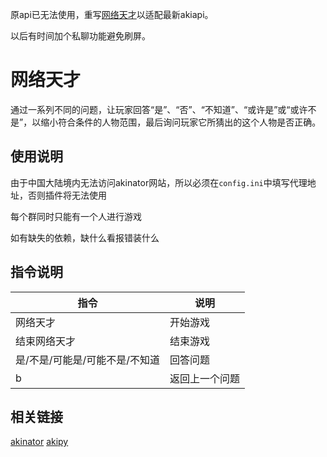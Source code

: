 原api已无法使用，重写[网络天才](https://github.com/HMScygnet/akinator/tree/master)以适配最新akiapi。

以后有时间加个私聊功能避免刷屏。
# 网络天才

通过一系列不同的问题，让玩家回答“是”、“否”、“不知道”、“或许是”或“或许不是”，以缩小符合条件的人物范围，最后询问玩家它所猜出的这个人物是否正确。

## 使用说明

由于中国大陆境内无法访问akinator网站，所以必须在`config.ini`中填写代理地址，否则插件将无法使用

每个群同时只能有一个人进行游戏

如有缺失的依赖，缺什么看报错装什么

## 指令说明

|指令|说明|
|-----|-----|
|网络天才|开始游戏|
|结束网络天才|结束游戏|
|是/不是/可能是/可能不是/不知道|回答问题|
|b|返回上一个问题|

## 相关链接

[akinator](https://akinator.com/)
[akipy](https://github.com/advnpzn/akipy)
